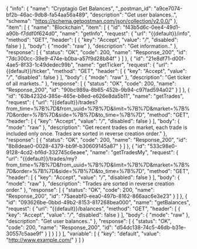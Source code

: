 {
  "info": {
    "name": "Cryptagio Get Balances",
    "_postman_id": "a9ce7074-bf2b-46ac-9db8-fa54aa56a489",
    "description": "Get user balances..",
    "schema": "https://schema.getpostman.com/json/collection/v2.0.0/"
  },
  "item": [
    {
      "name": "Blockchain",
      "item": [
        {
          "id": "f43b5d6c-0ee4-49d1-a90b-f7ddf0f624d0",
          "name": "getInfo",
          "request": {
            "url": "{{default}}/info",
            "method": "GET",
            "header": [
              {
                "key": "Accept",
                "value": "*/*",
                "disabled": false
              }
            ],
            "body": {
              "mode": "raw"
            },
            "description": "Get information.."
          },
          "response": [
            {
              "status": "OK",
              "code": 200,
              "name": "Response_200",
              "id": "7dc300cc-39e9-474e-b0ba-a57f9d28b84f"
            }
          ]
        },
        {
          "id": "21e8df71-d00f-4ae5-8f33-1c49dedec99b",
          "name": "getTicker",
          "request": {
            "url": "{{default}}/ticker",
            "method": "GET",
            "header": [
              {
                "key": "Accept",
                "value": "*/*",
                "disabled": false
              }
            ],
            "body": {
              "mode": "raw"
            },
            "description": "Get ticker of all markets.."
          },
          "response": [
            {
              "status": "OK",
              "code": 200,
              "name": "Response_200",
              "id": "90bc989a-8b65-452b-9b94-c97fad594a02"
            }
          ]
        },
        {
          "id": "63b4232d-385e-465e-b8ed-e626e8da5b11",
          "name": "getTrades",
          "request": {
            "url": "{{default}}/trades?from_time=%7B%7D&from_uuid=%7B%7D&limit=%7B%7D&market=%7B%7D&order=%7B%7D&side=%7B%7D&to_time=%7B%7D",
            "method": "GET",
            "header": [
              {
                "key": "Accept",
                "value": "*/*",
                "disabled": false
              }
            ],
            "body": {
              "mode": "raw"
            },
            "description": "Get recent trades on market, each trade is included only once. Trades are sorted in reverse creation order."
          },
          "response": [
            {
              "status": "OK",
              "code": 200,
              "name": "Response_200",
              "id": "8b8deae0-0028-4379-bb9f-b30609145a87"
            }
          ]
        },
        {
          "id": "533c98e0-9128-4cd2-bf6d-332745c6eaee",
          "name": "getTradesMy",
          "request": {
            "url": "{{default}}/trades/my?from_time=%7B%7D&from_uuid=%7B%7D&limit=%7B%7D&market=%7B%7D&order=%7B%7D&side=%7B%7D&to_time=%7B%7D",
            "method": "GET",
            "header": [
              {
                "key": "Accept",
                "value": "*/*",
                "disabled": false
              }
            ],
            "body": {
              "mode": "raw"
            },
            "description": "Trades are sorted in reverse creation order."
          },
          "response": [
            {
              "status": "OK",
              "code": 200,
              "name": "Response_200",
              "id": "75aeabf0-eea0-497b-8162-866aac6e3e23"
            }
          ]
        },
        {
          "id": "093626be-0bbd-49b2-8153-817268bea000",
          "name": "getBalances",
          "request": {
            "url": "{{default}}/balances",
            "method": "GET",
            "header": [
              {
                "key": "Accept",
                "value": "*/*",
                "disabled": false
              }
            ],
            "body": {
              "mode": "raw"
            },
            "description": "Get user balances.."
          },
          "response": [
            {
              "status": "OK",
              "code": 200,
              "name": "Response_200",
              "id": "d54dc138-74c5-46db-b31e-30557c5aae9f"
            }
          ]
        }
      ]
    }
  ],
  "variable": [
    {
      "key": "default",
      "value": "http://www.example.com/"
    }
  ]
}